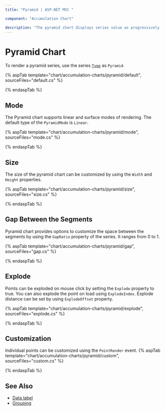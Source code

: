 ```yaml
---
title: "Pyramid | ASP.NET MVC "

component: "Accumulation Chart"

description: "The pyramid chart displays series value as progressively decreasing amount to hundred percent in total"
---
```


# Pyramid Chart

To render a pyramid series, use the series [`Type`](https://help.syncfusion.com/cr/aspnetcore-js2/Syncfusion.EJ2.Charts.AccumulationSeries.html#Syncfusion_EJ2_Charts_AccumulationSeries_Type)
as `Pyramid`.

{% aspTab template="chart/accumulation-charts/pyramid/default", sourceFiles="default.cs" %}

{% endaspTab %}

## Mode

The Pyramid chart supports linear and surface modes of rendering. The default type of the
`PyramidMode` is `Linear`.

{% aspTab template="chart/accumulation-charts/pyramid/mode", sourceFiles="mode.cs" %}

{% endaspTab %}

## Size

The size of the pyramid chart can be customized by using the  `Width` and `Height` properties.

{% aspTab template="chart/accumulation-charts/pyramid/size", sourceFiles="size.cs" %}

{% endaspTab %}

## Gap Between the Segments

Pyramid chart provides options to customize the space between the segments by using the `GapRatio` property of the
series. It ranges from 0 to 1.

{% aspTab template="chart/accumulation-charts/pyramid/gap", sourceFiles="gap.cs" %}

{% endaspTab %}

## Explode

Points can be exploded on mouse click by setting the `Explode` property to true. You can also explode the point
on load using `ExplodeIndex`. Explode distance can be set by using `ExplodeOffset` property.

{% aspTab template="chart/accumulation-charts/pyramid/explode", sourceFiles="explode.cs" %}

{% endaspTab %}

## Customization

Individual points can be customized using the `PointRender` event.
{% aspTab template="chart/accumulation-charts/pyramid/custom", sourceFiles="custom.cs" %}

{% endaspTab %}

## See Also

* [Data label](./data-label/)
* [Grouping](./grouping/)